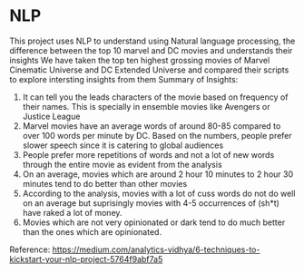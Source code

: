 # NLP
This project uses NLP to understand using Natural language processing, the difference between the top 10 marvel and DC movies and understands their insights
We have taken the top ten highest grossing movies of Marvel Cinematic Universe and DC Extended Universe and compared their scripts to explore intersting insights from them
Summary of Insights:

1. It can tell you the leads characters of the movie based on frequency of their names. This is specially in ensemble movies like Avengers or Justice League
2. Marvel movies have an average words of around 80-85 compared to over 100 words per minute by DC. Based on the numbers, people prefer slower speech since it is catering to global audiences
3. People prefer more repetitions of words and not a lot of new words through the entire movie as evident from the analysis
4. On an average, movies which are around 2 hour 10 minutes to 2 hour 30 minutes tend to do better than other movies
5. According to the analysis, movies with a lot of cuss words do not do well on an average but suprisingly movies with 4-5 occurrences of (sh*t) have raked a lot of money.
6. Movies which are not very opinionated or dark tend to do much better than the ones which are opinionated.



Reference: https://medium.com/analytics-vidhya/6-techniques-to-kickstart-your-nlp-project-5764f9abf7a5
